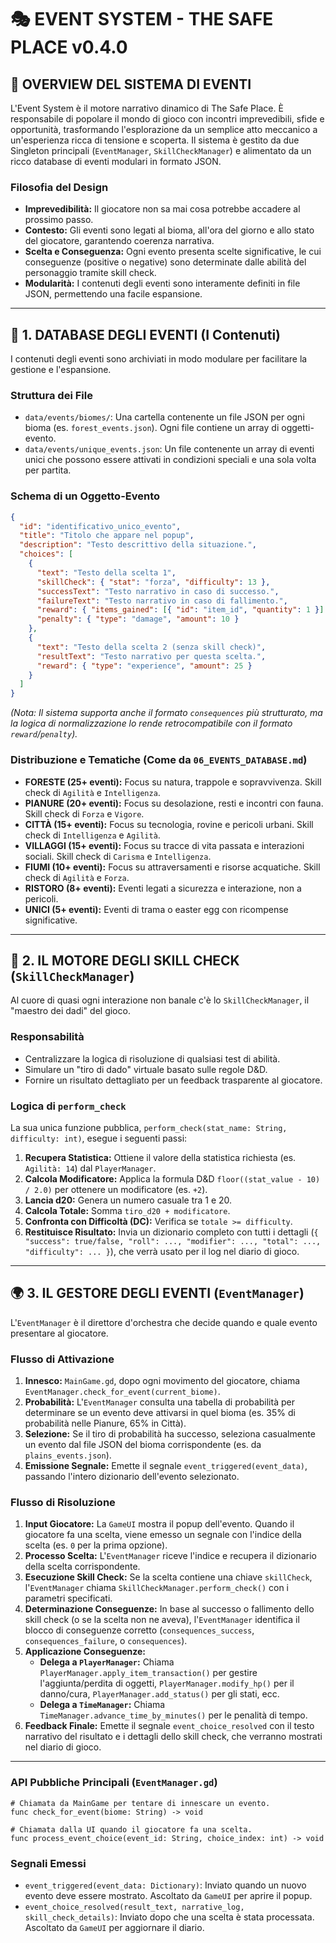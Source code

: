 # 🎭 EVENT SYSTEM - THE SAFE PLACE v0.4.0

## 🎯 **OVERVIEW DEL SISTEMA DI EVENTI**

L'Event System è il motore narrativo dinamico di The Safe Place. È responsabile di popolare il mondo di gioco con incontri imprevedibili, sfide e opportunità, trasformando l'esplorazione da un semplice atto meccanico a un'esperienza ricca di tensione e scoperta. Il sistema è gestito da due Singleton principali (`EventManager`, `SkillCheckManager`) e alimentato da un ricco database di eventi modulari in formato JSON.

### **Filosofia del Design**
- **Imprevedibilità:** Il giocatore non sa mai cosa potrebbe accadere al prossimo passo.
- **Contesto:** Gli eventi sono legati al bioma, all'ora del giorno e allo stato del giocatore, garantendo coerenza narrativa.
- **Scelta e Conseguenza:** Ogni evento presenta scelte significative, le cui conseguenze (positive o negative) sono determinate dalle abilità del personaggio tramite skill check.
- **Modularità:** I contenuti degli eventi sono interamente definiti in file JSON, permettendo una facile espansione.

---

## 📄 **1. DATABASE DEGLI EVENTI (I Contenuti)**

I contenuti degli eventi sono archiviati in modo modulare per facilitare la gestione e l'espansione.

### **Struttura dei File**
*   `data/events/biomes/`: Una cartella contenente un file JSON per ogni bioma (es. `forest_events.json`). Ogni file contiene un array di oggetti-evento.
*   `data/events/unique_events.json`: Un file contenente un array di eventi unici che possono essere attivati in condizioni speciali e una sola volta per partita.

### **Schema di un Oggetto-Evento**
```json
{
  "id": "identificativo_unico_evento",
  "title": "Titolo che appare nel popup",
  "description": "Testo descrittivo della situazione.",
  "choices": [
    {
      "text": "Testo della scelta 1",
      "skillCheck": { "stat": "forza", "difficulty": 13 },
      "successText": "Testo narrativo in caso di successo.",
      "failureText": "Testo narrativo in caso di fallimento.",
      "reward": { "items_gained": [{ "id": "item_id", "quantity": 1 }] },
      "penalty": { "type": "damage", "amount": 10 }
    },
    {
      "text": "Testo della scelta 2 (senza skill check)",
      "resultText": "Testo narrativo per questa scelta.",
      "reward": { "type": "experience", "amount": 25 }
    }
  ]
}
```
*(Nota: Il sistema supporta anche il formato `consequences` più strutturato, ma la logica di normalizzazione lo rende retrocompatibile con il formato `reward`/`penalty`).*

### **Distribuzione e Tematiche (Come da `06_EVENTS_DATABASE.md`)**
*   **FORESTE (25+ eventi):** Focus su natura, trappole e sopravvivenza. Skill check di `Agilità` e `Intelligenza`.
*   **PIANURE (20+ eventi):** Focus su desolazione, resti e incontri con fauna. Skill check di `Forza` e `Vigore`.
*   **CITTÀ (15+ eventi):** Focus su tecnologia, rovine e pericoli urbani. Skill check di `Intelligenza` e `Agilità`.
*   **VILLAGGI (15+ eventi):** Focus su tracce di vita passata e interazioni sociali. Skill check di `Carisma` e `Intelligenza`.
*   **FIUMI (10+ eventi):** Focus su attraversamenti e risorse acquatiche. Skill check di `Agilità` e `Forza`.
*   **RISTORO (8+ eventi):** Eventi legati a sicurezza e interazione, non a pericoli.
*   **UNICI (5+ eventi):** Eventi di trama o easter egg con ricompense significative.

---

## 🎲 **2. IL MOTORE DEGLI SKILL CHECK (`SkillCheckManager`)**

Al cuore di quasi ogni interazione non banale c'è lo `SkillCheckManager`, il "maestro dei dadi" del gioco.

### **Responsabilità**
*   Centralizzare la logica di risoluzione di qualsiasi test di abilità.
*   Simulare un "tiro di dado" virtuale basato sulle regole D&D.
*   Fornire un risultato dettagliato per un feedback trasparente al giocatore.

### **Logica di `perform_check`**
La sua unica funzione pubblica, `perform_check(stat_name: String, difficulty: int)`, esegue i seguenti passi:
1.  **Recupera Statistica:** Ottiene il valore della statistica richiesta (es. `Agilità: 14`) dal `PlayerManager`.
2.  **Calcola Modificatore:** Applica la formula D&D `floor((stat_value - 10) / 2.0)` per ottenere un modificatore (es. `+2`).
3.  **Lancia d20:** Genera un numero casuale tra 1 e 20.
4.  **Calcola Totale:** Somma `tiro_d20 + modificatore`.
5.  **Confronta con Difficoltà (DC):** Verifica se `totale >= difficulty`.
6.  **Restituisce Risultato:** Invia un dizionario completo con tutti i dettagli (`{ "success": true/false, "roll": ..., "modifier": ..., "total": ..., "difficulty": ... }`), che verrà usato per il log nel diario di gioco.

---

## 🌍 **3. IL GESTORE DEGLI EVENTI (`EventManager`)**

L'`EventManager` è il direttore d'orchestra che decide quando e quale evento presentare al giocatore.

### **Flusso di Attivazione**
1.  **Innesco:** `MainGame.gd`, dopo ogni movimento del giocatore, chiama `EventManager.check_for_event(current_biome)`.
2.  **Probabilità:** L'`EventManager` consulta una tabella di probabilità per determinare se un evento deve attivarsi in quel bioma (es. 35% di probabilità nelle Pianure, 65% in Città).
3.  **Selezione:** Se il tiro di probabilità ha successo, seleziona casualmente un evento dal file JSON del bioma corrispondente (es. da `plains_events.json`).
4.  **Emissione Segnale:** Emette il segnale `event_triggered(event_data)`, passando l'intero dizionario dell'evento selezionato.

### **Flusso di Risoluzione**
1.  **Input Giocatore:** La `GameUI` mostra il popup dell'evento. Quando il giocatore fa una scelta, viene emesso un segnale con l'indice della scelta (es. `0` per la prima opzione).
2.  **Processo Scelta:** L'`EventManager` riceve l'indice e recupera il dizionario della scelta corrispondente.
3.  **Esecuzione Skill Check:** Se la scelta contiene una chiave `skillCheck`, l'`EventManager` chiama `SkillCheckManager.perform_check()` con i parametri specificati.
4.  **Determinazione Conseguenze:** In base al successo o fallimento dello skill check (o se la scelta non ne aveva), l'`EventManager` identifica il blocco di conseguenze corretto (`consequences_success`, `consequences_failure`, o `consequences`).
5.  **Applicazione Conseguenze:**
    *   **Delega a `PlayerManager`:** Chiama `PlayerManager.apply_item_transaction()` per gestire l'aggiunta/perdita di oggetti, `PlayerManager.modify_hp()` per il danno/cura, `PlayerManager.add_status()` per gli stati, ecc.
    *   **Delega a `TimeManager`:** Chiama `TimeManager.advance_time_by_minutes()` per le penalità di tempo.
6.  **Feedback Finale:** Emette il segnale `event_choice_resolved` con il testo narrativo del risultato e i dettagli dello skill check, che verranno mostrati nel diario di gioco.

---

### **API Pubbliche Principali (`EventManager.gd`)**
```gdscript
# Chiamata da MainGame per tentare di innescare un evento.
func check_for_event(biome: String) -> void

# Chiamata dalla UI quando il giocatore fa una scelta.
func process_event_choice(event_id: String, choice_index: int) -> void
```

### **Segnali Emessi**
*   `event_triggered(event_data: Dictionary)`: Inviato quando un nuovo evento deve essere mostrato. Ascoltato da `GameUI` per aprire il popup.
*   `event_choice_resolved(result_text, narrative_log, skill_check_details)`: Inviato dopo che una scelta è stata processata. Ascoltato da `GameUI` per aggiornare il diario.

